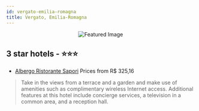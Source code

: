```yaml
---
id: vergato-emilia-romagna
title: Vergato, Emilia-Romagna
---
```


<center><img src="https://i.travelapi.com/hotels/2000000/1240000/1233500/1233468/dc338ae2_z.jpg" alt="Featured Image" /></center>


##  3 star hotels - ⭐️⭐️⭐️

-    [Albergo Ristorante Sapori](https://us.hurb.com/hotels/vergato/albergo-ristorante-sapori-JNP-JP266101?cmp=18055) Prices from R$ 325,16
   > Take in the views from a terrace and a garden and make use of amenities such as complimentary wireless Internet access. Additional features at this hotel include concierge services, a television in a common area, and a reception hall.
